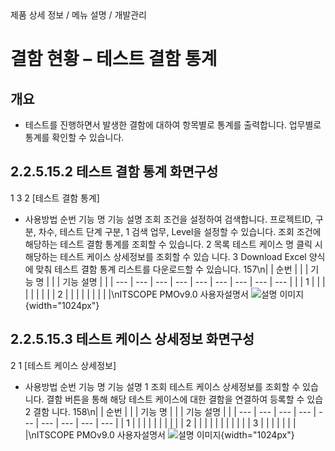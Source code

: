<!--breadcrumb:제품 상세 정보 / 메뉴 설명 / 개발관리--><span class="md-breadcrumb">제품 상세 정보 / 메뉴 설명 / 개발관리</span>
# 결함 현황 – 테스트 결함 통계
<!--5th-h2-toc-->
## 개요

- 테스트를 진행하면서 발생한 결함에 대하여 항목별로 통계를 출력합니다. 업무별로 통계를 확인할 수 있습니다.
## 2.2.5.15.2 테스트 결함 통계 화면구성
1
3
2
[테스트 결함 통계]
- 사용방법
순번 기능 명 기능 설명
조회 조건을 설정하여 검색합니다. 프로젝트ID, 구분, 차수, 테스트 단계 구분,
1 검색
업무, Level을 설정할 수 있습니다.
조회 조건에 해당하는 테스트 결함 통계를 조회할 수 있습니다.
2 목록 테스트 케이스 명 클릭 시 해당하는 테스트 케이스 상세정보를 조회할 수 있습
니다.
3 Download Excel 양식에 맞춰 테스트 결함 통계 리스트를 다운로드할 수 있습니다.
157\n|  | 순번 |  |  | 기능 명 |  |  | 기능 설명 |  |
| --- | --- | --- | --- | --- | --- | --- | --- | --- |
|  | 1 |  |  |  |  |  |  |  |
| 2 |  |  |  |  |  |  |  |  |\nITSCOPE PMOv9.0 사용자설명서
![설명 이미지](/02_outputs/manual_images/2.2.5.15.2.png){width="1024px"}
## 2.2.5.15.3 테스트 케이스 상세정보 화면구성
2
1
[테스트 케이스 상세정보]
- 사용방법
순번 기능 명 기능 설명
1 조회 테스트 케이스 상세정보를 조회할 수 있습니다.
결함 버튼을 통해 해당 테스트 케이스에 대한 결함을 연결하여 등록할 수 있습
2 결함
니다.
158\n|  | 순번 |  |  | 기능 명 |  |  | 기능 설명 |  |
| --- | --- | --- | --- | --- | --- | --- | --- | --- |
| 1 |  |  |  |  |  |  |  |  |
| 2 |  |  |  |  |  |  |  |  |
|  | 3 |  |  |  |  |  |  |  |\nITSCOPE PMOv9.0 사용자설명서
![설명 이미지](/02_outputs/manual_images/2.2.5.15.3.png){width="1024px"}
